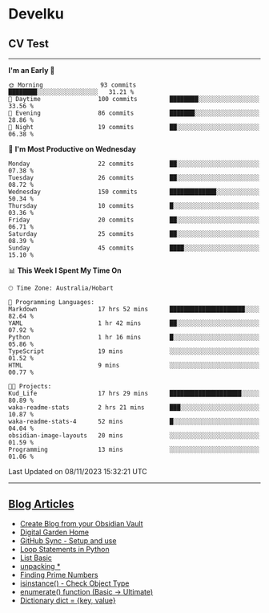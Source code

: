 <h1> Develku </h1>

<h2>CV Test</h2>

---

<!--START_SECTION:waka-->

**I'm an Early 🐤**

```text
🌞 Morning                93 commits          ████████░░░░░░░░░░░░░░░░░   31.21 %
🌆 Daytime                100 commits         ████████░░░░░░░░░░░░░░░░░   33.56 %
🌃 Evening                86 commits          ███████░░░░░░░░░░░░░░░░░░   28.86 %
🌙 Night                  19 commits          ██░░░░░░░░░░░░░░░░░░░░░░░   06.38 %
```

📅 **I'm Most Productive on Wednesday**

```text
Monday                   22 commits          ██░░░░░░░░░░░░░░░░░░░░░░░   07.38 %
Tuesday                  26 commits          ██░░░░░░░░░░░░░░░░░░░░░░░   08.72 %
Wednesday                150 commits         █████████████░░░░░░░░░░░░   50.34 %
Thursday                 10 commits          █░░░░░░░░░░░░░░░░░░░░░░░░   03.36 %
Friday                   20 commits          ██░░░░░░░░░░░░░░░░░░░░░░░   06.71 %
Saturday                 25 commits          ██░░░░░░░░░░░░░░░░░░░░░░░   08.39 %
Sunday                   45 commits          ████░░░░░░░░░░░░░░░░░░░░░   15.10 %
```

📊 **This Week I Spent My Time On**

```text
🕑︎ Time Zone: Australia/Hobart

💬 Programming Languages:
Markdown                 17 hrs 52 mins      █████████████████████░░░░   82.64 %
YAML                     1 hr 42 mins        ██░░░░░░░░░░░░░░░░░░░░░░░   07.92 %
Python                   1 hr 16 mins        █░░░░░░░░░░░░░░░░░░░░░░░░   05.86 %
TypeScript               19 mins             ░░░░░░░░░░░░░░░░░░░░░░░░░   01.52 %
HTML                     9 mins              ░░░░░░░░░░░░░░░░░░░░░░░░░   00.77 %

🐱‍💻 Projects:
Kud_Life                 17 hrs 29 mins      ████████████████████░░░░░   80.89 %
waka-readme-stats        2 hrs 21 mins       ███░░░░░░░░░░░░░░░░░░░░░░   10.87 %
waka-readme-stats-4      52 mins             █░░░░░░░░░░░░░░░░░░░░░░░░   04.04 %
obsidian-image-layouts   20 mins             ░░░░░░░░░░░░░░░░░░░░░░░░░   01.59 %
Programming              13 mins             ░░░░░░░░░░░░░░░░░░░░░░░░░   01.06 %
```

Last Updated on 08/11/2023 15:32:21 UTC

<!--END_SECTION:waka-->

---

## [Blog Articles](https://my-digital-garden-green-seven.vercel.app/)

<!--START_SECTION:blog-->

- [Create Blog from your Obsidian Vault](https://my-digital-garden-green-seven.vercel.app/4-archive/how-to-use-obsidian/create-blog-from-your-obsidian-vault/)
- [Digital Garden Home](https://my-digital-garden-green-seven.vercel.app/)
- [GitHub Sync - Setup and use](https://my-digital-garden-green-seven.vercel.app/3-resource/mac-tips/git-hub-sync-setup-and-use/)
- [Loop Statements in Python](https://my-digital-garden-green-seven.vercel.app/1-project/python/python-fundamental/loop-statements-in-python/)
- [List Basic](https://my-digital-garden-green-seven.vercel.app/1-project/python/python-fundamental/list-basic/)
- [unpacking \*](https://my-digital-garden-green-seven.vercel.app/1-project/python/unpacking/)
- [Finding Prime Numbers](https://my-digital-garden-green-seven.vercel.app/1-project/python/finding-prime-numbers/)
- [isinstance() - Check Object Type](https://my-digital-garden-green-seven.vercel.app/1-project/python/isinstance-check-object-type/)
- [enumerate() function (Basic -> Ultimate)](https://my-digital-garden-green-seven.vercel.app/404)
- [Dictionary dict = {key, value}](https://my-digital-garden-green-seven.vercel.app/1-project/python/python-fundamental/dictionary-dict-key-value/)
<!--END_SECTION:blog-->
